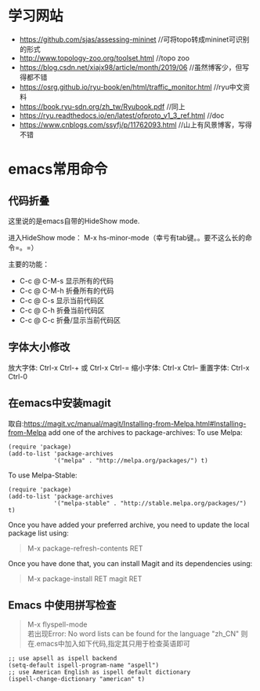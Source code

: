 # 学习网站
* https://github.com/sjas/assessing-mininet //可将topo转成mininet可识别的形式
* http://www.topology-zoo.org/toolset.html //topo zoo
* https://blog.csdn.net/xiajx98/article/month/2019/06 //虽然博客少，但写得都不错
* https://osrg.github.io/ryu-book/en/html/traffic_monitor.html //ryu中文资料
* https://book.ryu-sdn.org/zh_tw/Ryubook.pdf //同上
* https://ryu.readthedocs.io/en/latest/ofproto_v1_3_ref.html //doc
* https://www.cnblogs.com/ssyfj/p/11762093.html //山上有风景博客，写得不错

# emacs常用命令
## 代码折叠
这里说的是emacs自带的HideShow mode.

进入HideShow mode： M-x hs-minor-mode（幸亏有tab键。。要不这么长的命令=。=）

主要的功能：

* C-c @ C-M-s 显示所有的代码
* C-c @ C-M-h 折叠所有的代码
* C-c @ C-s 显示当前代码区
* C-c @ C-h 折叠当前代码区
* C-c @ C-c 折叠/显示当前代码区

## 字体大小修改
放大字体: Ctrl-x Ctrl-+ 或 Ctrl-x Ctrl-=
缩小字体: Ctrl-x Ctrl–
重置字体: Ctrl-x Ctrl-0

## 在emacs中安装magit
取自:https://magit.vc/manual/magit/Installing-from-Melpa.html#Installing-from-Melpa
add one of the archives to package-archives:
To use Melpa: 
```
(require 'package)
(add-to-list 'package-archives
             '("melpa" . "http://melpa.org/packages/") t)
```
To use Melpa-Stable: 
```
(require 'package)
(add-to-list 'package-archives
             '("melpa-stable" . "http://stable.melpa.org/packages/") t)
```
Once you have added your preferred archive, you need to update the local package list using:

> M-x package-refresh-contents RET

Once you have done that, you can install Magit and its dependencies using:

> M-x package-install RET magit RET

## Emacs 中使用拼写检查
> M-x flyspell-mode  
若出现Error: No word lists can be found for the language "zh_CN"
则在.emacs中加入如下代码,指定其只用于检查英语即可
```
;; use apsell as ispell backend
(setq-default ispell-program-name "aspell")
;; use American English as ispell default dictionary
(ispell-change-dictionary "american" t)
```
